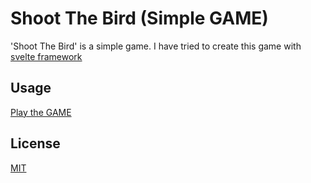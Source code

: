 # Shoot The Bird (Simple GAME)

'Shoot The Bird' is a simple game. I have tried to create this game with [svelte framework](https://svelte.dev/)


## Usage
[Play the GAME](https://sureshbabudj.github.io/shootTheBird/index.html)

## License
[MIT](https://choosealicense.com/licenses/mit/)
